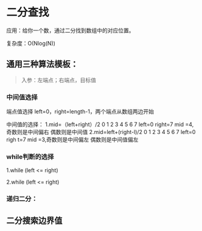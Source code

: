 # 二分查找

应用：给你一个数，通过二分找到数组中的对应位置。

复杂度：O(Nlog(N))

## 通用三种算法模板：

> 入参：左端点；右端点，目标值

### 中间值选择

端点值选择 left=0，right=length-1，两个端点从数组两边开始

中间值的选择：
1.mid=（left+right）/2
0 1 2 3 4 5 6 7  left=0 right=7 mid =4,奇数则是中间偏右 偶数则是中间值
2.mid=left+(right-l)/2
0 1 2 3 4 5 6 7  left=0 righ  t=7 mid =3,奇数则是中间偏左 偶数则是中间值偏左

### while判断的选择

1.while (left <= right)

2.while (left <= right)

### 递归二分：

### 

## 二分搜索边界值

